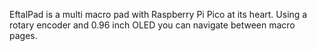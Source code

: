 EftalPad is a multi macro pad with Raspberry Pi Pico at its heart. Using a rotary encoder and 0.96 inch OLED you can navigate between macro pages.
